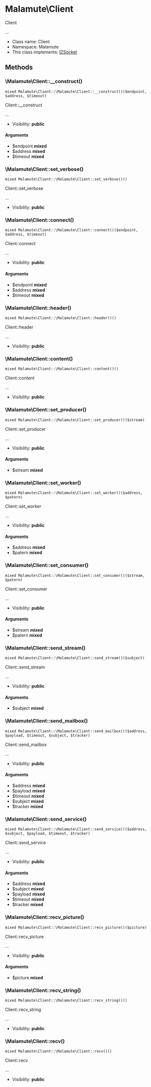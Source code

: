 Malamute\Client
===============

Client

...


* Class name: Client
* Namespace: Malamute
* This class implements: [IZSocket](IZSocket.md)






Methods
-------


### \Malamute\Client::__construct()

```
mixed Malamute\Client::\Malamute\Client::__construct()($endpoint, $address, $timeout)
```

Client::__construct

...

* Visibility: **public**

#### Arguments

* $endpoint **mixed**
* $address **mixed**
* $timeout **mixed**



### \Malamute\Client::set_verbose()

```
mixed Malamute\Client::\Malamute\Client::set_verbose()()
```

Client::set_verbose

...

* Visibility: **public**



### \Malamute\Client::connect()

```
mixed Malamute\Client::\Malamute\Client::connect()($endpoint, $address, $timeout)
```

Client::connect

...

* Visibility: **public**

#### Arguments

* $endpoint **mixed**
* $address **mixed**
* $timeout **mixed**



### \Malamute\Client::header()

```
mixed Malamute\Client::\Malamute\Client::header()()
```

Client::header

...

* Visibility: **public**



### \Malamute\Client::content()

```
mixed Malamute\Client::\Malamute\Client::content()()
```

Client::content

...

* Visibility: **public**



### \Malamute\Client::set_producer()

```
mixed Malamute\Client::\Malamute\Client::set_producer()($stream)
```

Client::set_producer

...

* Visibility: **public**

#### Arguments

* $stream **mixed**



### \Malamute\Client::set_worker()

```
mixed Malamute\Client::\Malamute\Client::set_worker()($address, $patern)
```

Client::set_worker

...

* Visibility: **public**

#### Arguments

* $address **mixed**
* $patern **mixed**



### \Malamute\Client::set_consumer()

```
mixed Malamute\Client::\Malamute\Client::set_consumer()($stream, $patern)
```

Client::set_consumer

...

* Visibility: **public**

#### Arguments

* $stream **mixed**
* $patern **mixed**



### \Malamute\Client::send_stream()

```
mixed Malamute\Client::\Malamute\Client::send_stream()($subject)
```

Client::send_stream

...

* Visibility: **public**

#### Arguments

* $subject **mixed**



### \Malamute\Client::send_mailbox()

```
mixed Malamute\Client::\Malamute\Client::send_mailbox()($address, $payload, $timeout, $subject, $tracker)
```

Client::send_mailbox

...

* Visibility: **public**

#### Arguments

* $address **mixed**
* $payload **mixed**
* $timeout **mixed**
* $subject **mixed**
* $tracker **mixed**



### \Malamute\Client::send_service()

```
mixed Malamute\Client::\Malamute\Client::send_service()($address, $subject, $payload, $timeout, $tracker)
```

Client::send_service

...

* Visibility: **public**

#### Arguments

* $address **mixed**
* $subject **mixed**
* $payload **mixed**
* $timeout **mixed**
* $tracker **mixed**



### \Malamute\Client::recv_picture()

```
mixed Malamute\Client::\Malamute\Client::recv_picture()($picture)
```

Client::recv_picture

...

* Visibility: **public**

#### Arguments

* $picture **mixed**



### \Malamute\Client::recv_string()

```
mixed Malamute\Client::\Malamute\Client::recv_string()()
```

Client::recv_string

...

* Visibility: **public**



### \Malamute\Client::recv()

```
mixed Malamute\Client::\Malamute\Client::recv()()
```

Client::recv

...

* Visibility: **public**


